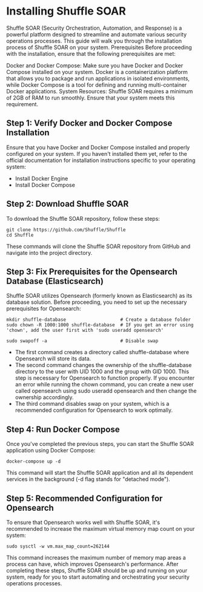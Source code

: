 # Installing Shuffle SOAR 

Shuffle SOAR (Security Orchestration, Automation, and Response) is a powerful platform designed to streamline and automate various security operations processes. This guide will walk you through the installation process of Shuffle SOAR on your system.
Prerequisites
Before proceeding with the installation, ensure that the following prerequisites are met:

Docker and Docker Compose: Make sure you have Docker and Docker Compose installed on your system. Docker is a containerization platform that allows you to package and run applications in isolated environments, while Docker Compose is a tool for defining and running multi-container Docker applications.
System Resources: Shuffle SOAR requires a minimum of 2GB of RAM to run smoothly. Ensure that your system meets this requirement.

## Step 1: Verify Docker and Docker Compose Installation
Ensure that you have Docker and Docker Compose installed and properly configured on your system. If you haven't installed them yet, refer to the official documentation for installation instructions specific to your operating system:

- Install Docker Engine
- Install Docker Compose

## Step 2: Download Shuffle SOAR
To download the Shuffle SOAR repository, follow these steps:
```
git clone https://github.com/Shuffle/Shuffle
cd Shuffle
```
These commands will clone the Shuffle SOAR repository from GitHub and navigate into the project directory.

## Step 3: Fix Prerequisites for the Opensearch Database (Elasticsearch)
Shuffle SOAR utilizes Opensearch (formerly known as Elasticsearch) as its database solution. Before proceeding, you need to set up the necessary prerequisites for Opensearch:
```
mkdir shuffle-database                    # Create a database folder
sudo chown -R 1000:1000 shuffle-database  # IF you get an error using 'chown', add the user first with 'sudo useradd opensearch'

sudo swapoff -a                           # Disable swap
```
- The first command creates a directory called shuffle-database where Opensearch will store its data.
- The second command changes the ownership of the shuffle-database directory to the user with UID 1000 and the group with GID 1000. This step is necessary for Opensearch to function properly. If you encounter an error while running the chown command, you can create a new user called opensearch using sudo useradd opensearch and then change the ownership accordingly.
- The third command disables swap on your system, which is a recommended configuration for Opensearch to work optimally.

## Step 4: Run Docker Compose
Once you've completed the previous steps, you can start the Shuffle SOAR application using Docker Compose:
```
docker-compose up -d
```
This command will start the Shuffle SOAR application and all its dependent services in the background (-d flag stands for "detached mode").
## Step 5: Recommended Configuration for Opensearch
To ensure that Opensearch works well with Shuffle SOAR, it's recommended to increase the maximum virtual memory map count on your system:

```
sudo sysctl -w vm.max_map_count=262144     
```
This command increases the maximum number of memory map areas a process can have, which improves Opensearch's performance.
After completing these steps, Shuffle SOAR should be up and running on your system, ready for you to start automating and orchestrating your security operations processes.
